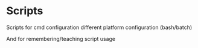 # Scripts

Scripts for cmd configuration
different platform configuration (bash/batch)

And for remembering/teaching script usage